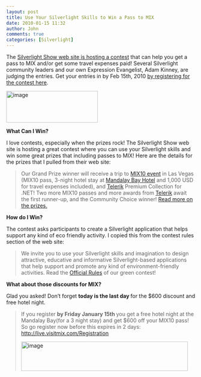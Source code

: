 ```yaml
---
layout: post
title: Use Your Silverlight Skills to Win a Pass to MIX
date: 2010-01-15 11:32
author: John
comments: true
categories: [Silverlight]
---
```

<p>The <a href="http://contest.silverlightshow.net/">Silverlight Show web site is hosting a contest</a> that can help you get a pass to MIX and/or get some travel expenses paid! Several Silverlight community leaders and our own Expression Evangelist, Adam Kinney, are judging the entries. Get your entries in by Feb 15th, 2010 <a href="http://contest.silverlightshow.net/">by registering for the contest here</a>.</p>  <p><a href="http://contest.silverlightshow.net/"><img style="border-right-width: 0px; display: inline; border-top-width: 0px; border-bottom-width: 0px; border-left-width: 0px" title="image" border="0" alt="image" src="http://images.johnpapa.net/wp-content/uploads/files/media/image/WindowsLiveWriter/UseYourSilverlightSkillstoWinaPasstoMIX_72B9/image_3.png" width="244" height="84" /></a> </p>  <p><strong>What Can I Win?</strong></p>  <p>I love contests, especially when the prizes rock! The Silverlight Show web site is hosting a great contest where you can use your Silverlight skills and win some great prizes that including passes to MIX! Here are the details for the prizes that I pulled from their web site:</p>  <blockquote>   <p>Our Grand Prize winner will receive a trip to <a href="http://live.visitmix.com/">MIX10 event</a> in Las Vegas (MIX10 pass, 3-night hotel stay at <a href="http://mandalaybay.com/">Mandalay Bay Hotel</a> and 1,000 USD for travel expenses included), and <a href="http://www.telerik.com">Telerik</a> Premium Collection for .NET! Two more MIX10 passes and more awards from <a href="http://www.telerik.com">Telerik</a> await the first runner-up, and the Community Choice winner! <a href="http://contest.silverlightshow.net/ContestRules.aspx#Prizes">Read more on the prizes.</a></p> </blockquote>  <p><strong>How do I Win?</strong></p>  <p>The contest asks participants to create a Silverlight application that helps support any kind of eco friendly activity. I copied this from the contest rules section of the web site:</p>  <blockquote>   <p>We invite you to use your Silverlight skills and imagination to design attractive, educative and informative Silverlight-based applications that help support and promote any kind of environment-friendly activities. Read the <a href="http://contest.silverlightshow.net/ContestRules.aspx">Official Rules</a> of our green contest!</p> </blockquote>  <p><strong>What about those discounts for MIX?</strong></p>  <p>Glad you asked! Don’t forget <strong>today is the last day </strong>for the $600 discount and free hotel night.</p>  <blockquote>   <p>If you register <strong>by Friday January 15th </strong>you get a free hotel night at the Mandalay Bay(for a 3 night stay) and get $600 off your MIX10 pass! So go register now before this expires in 2 days: <a href="http://live.visitmix.com/Registration">http://live.visitmix.com/Registration</a></p>    <p><a href="http://live.visitmix.com/"><img title="image" border="0" alt="image" src="http://images.johnpapa.net/wp-content/uploads/files/media/image/WindowsLiveWriter/DeepDiscountsforMIX10EndJan15th_7A1B/image_6.png" width="444" height="78" /></a></p></blockquote>

